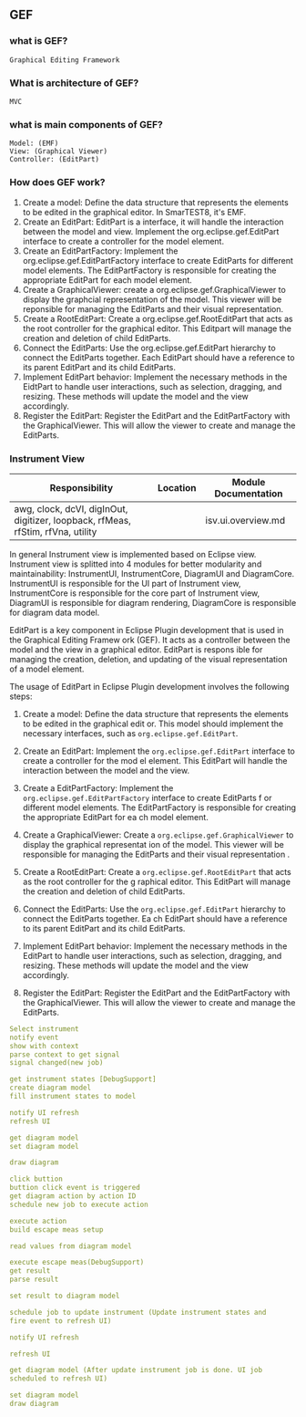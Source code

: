## GEF

### what is GEF?

```
Graphical Editing Framework
```

### What is architecture of GEF?

```
MVC
```

### what is main components of GEF?

```
Model: (EMF)
View: (Graphical Viewer)
Controller: (EditPart)
```

### How does GEF work?

1. Create a model: Define the data structure that represents the elements to be edited in the graphical editor. In SmarTEST8, it's EMF.
2. Create an EditPart: EditPart is a interface, it will handle the interaction between the model and view. Implement the org.eclipse.gef.EditPart interface to create a controller for the model element.
3. Create an EditPartFactory: Implement the org.eclipse.gef.EditPartFactory interface to create EditParts for different model elements. The EditPartFactory is responsible for creating the appropriate EditPart for each model element.
4. Create a GraphicalViewer: create a org.eclipse.gef.GraphicalViewer to display the graphcial representation of the model. This viewer will be reponsible for managing the EditParts and their visual representation.
5. Create a RootEditPart: Create a org.eclipse.gef.RootEditPart that acts as the root controller for the graphical editor. This Editpart will manage the creation and deletion of child EditParts.
6. Connect the EditParts: Use the org.eclipse.gef.EditPart hierarchy to connect the EditParts together. Each EditPart should have a reference to its parent EditPart and its child EditParts.
7. Implement EditPart behavior: Implement the necessary methods in the EidtPart to handle user interactions, such as selection, dragging, and resizing. These methods will update the model and the view accordingly.
8. Register the EditPart: Register the EditPart and the EditPartFactory with the GraphicalViewer. This will allow the viewer to create and manage the EditParts.

### Instrument View

| Responsibility                                               | Location | Module Documentation |
| ------------------------------------------------------------ | -------- | -------------------- |
| awg, clock, dcVI, digInOut, digitizer, loopback, rfMeas, rfStim, rfVna, utility |          | isv.ui.overview.md   |


In general Instrument view is implemented based on Eclipse view.
Instrument view is splitted into 4 modules for better modularity and maintainability: InstrumentUI, InstrumentCore, DiagramUI and DiagramCore. InstrumentUI is responsible for the UI part of Instrument view, InstrumentCore is responsible for the core part of Instrument view, DiagramUI is responsible for diagram rendering, DiagramCore is responsible for diagram data model.


EditPart is a key component in Eclipse Plugin development that is used in the Graphical Editing Framew
ork (GEF). It acts as a controller between the model and the view in a graphical editor. EditPart is respons
ible for managing the creation, deletion, and updating of the visual representation of a model element.

The usage of EditPart in Eclipse Plugin development involves the following steps:

1. Create a model: Define the data structure that represents the elements to be edited in the graphical edit
   or. This model should implement the necessary interfaces, such as `org.eclipse.gef.EditPart`.

2. Create an EditPart: Implement the `org.eclipse.gef.EditPart` interface to create a controller for the mod
   el element. This EditPart will handle the interaction between the model and the view.

3. Create a EditPartFactory: Implement the `org.eclipse.gef.EditPartFactory` interface to create EditParts f
   or different model elements. The EditPartFactory is responsible for creating the appropriate EditPart for ea
   ch model element.

4. Create a GraphicalViewer: Create a `org.eclipse.gef.GraphicalViewer` to display the graphical representat
   ion of the model. This viewer will be responsible for managing the EditParts and their visual representation
   .

5. Create a RootEditPart: Create a `org.eclipse.gef.RootEditPart` that acts as the root controller for the g
   raphical editor. This EditPart will manage the creation and deletion of child EditParts.

6. Connect the EditParts: Use the `org.eclipse.gef.EditPart` hierarchy to connect the EditParts together. Ea
   ch EditPart should have a reference to its parent EditPart and its child EditParts.

7. Implement EditPart behavior: Implement the necessary methods in the EditPart to handle user interactions,
   such as selection, dragging, and resizing. These methods will update the model and the view accordingly.

8. Register the EditPart: Register the EditPart and the EditPartFactory with the GraphicalViewer. This will 
   allow the viewer to create and manage the EditParts.



```yaml
Select instrument
notify event
show with context
parse context to get signal
signal changed(new job)

get instrument states [DebugSupport]
create diagram model
fill instrument states to model

notify UI refresh
refresh UI

get diagram model
set diagram model

draw diagram

```

```yaml
click buttion
buttion click event is triggered
get diagram action by action ID
schedule new job to execute action

execute action
build escape meas setup

read values from diagram model

execute escape meas(DebugSupport)
get result
parse result

set result to diagram model

schedule job to update instrument (Update instrument states and
fire event to refresh UI)

notify UI refresh

refresh UI

get diagram model (After update instrument job is done. UI job
scheduled to refresh UI)

set diagram model
draw diagram
```

